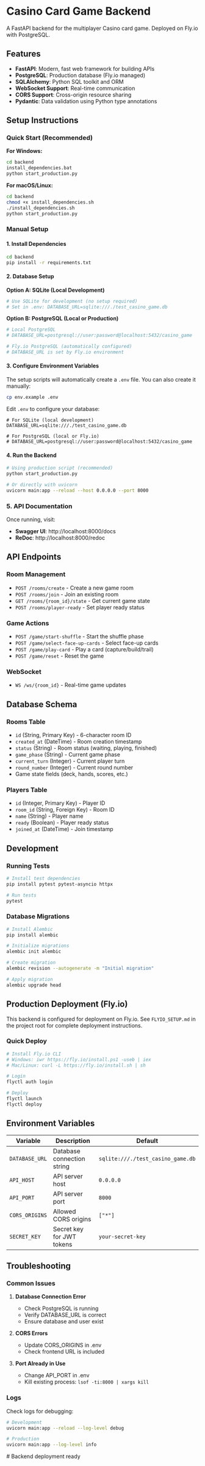# Casino Card Game Backend

A FastAPI backend for the multiplayer Casino card game. Deployed on Fly.io with PostgreSQL.

## Features

- **FastAPI**: Modern, fast web framework for building APIs
- **PostgreSQL**: Production database (Fly.io managed)
- **SQLAlchemy**: Python SQL toolkit and ORM
- **WebSocket Support**: Real-time communication
- **CORS Support**: Cross-origin resource sharing
- **Pydantic**: Data validation using Python type annotations

## Setup Instructions

### Quick Start (Recommended)

**For Windows:**
```bash
cd backend
install_dependencies.bat
python start_production.py
```

**For macOS/Linux:**
```bash
cd backend
chmod +x install_dependencies.sh
./install_dependencies.sh
python start_production.py
```

### Manual Setup

#### 1. Install Dependencies

```bash
cd backend
pip install -r requirements.txt
```

#### 2. Database Setup

**Option A: SQLite (Local Development)**
```bash
# Use SQLite for development (no setup required)
# Set in .env: DATABASE_URL=sqlite:///./test_casino_game.db
```

**Option B: PostgreSQL (Local or Production)**
```bash
# Local PostgreSQL
# DATABASE_URL=postgresql://user:password@localhost:5432/casino_game

# Fly.io PostgreSQL (automatically configured)
# DATABASE_URL is set by Fly.io environment
```

#### 3. Configure Environment Variables

The setup scripts will automatically create a `.env` file. You can also create it manually:

```bash
cp env.example .env
```

Edit `.env` to configure your database:

```env
# For SQLite (local development)
DATABASE_URL=sqlite:///./test_casino_game.db

# For PostgreSQL (local or Fly.io)
# DATABASE_URL=postgresql://user:password@localhost:5432/casino_game
```

#### 4. Run the Backend

```bash
# Using production script (recommended)
python start_production.py

# Or directly with uvicorn
uvicorn main:app --reload --host 0.0.0.0 --port 8000
```

### 5. API Documentation

Once running, visit:
- **Swagger UI**: http://localhost:8000/docs
- **ReDoc**: http://localhost:8000/redoc

## API Endpoints

### Room Management
- `POST /rooms/create` - Create a new game room
- `POST /rooms/join` - Join an existing room
- `GET /rooms/{room_id}/state` - Get current game state
- `POST /rooms/player-ready` - Set player ready status

### Game Actions
- `POST /game/start-shuffle` - Start the shuffle phase
- `POST /game/select-face-up-cards` - Select face-up cards
- `POST /game/play-card` - Play a card (capture/build/trail)
- `POST /game/reset` - Reset the game

### WebSocket
- `WS /ws/{room_id}` - Real-time game updates

## Database Schema

### Rooms Table
- `id` (String, Primary Key) - 6-character room ID
- `created_at` (DateTime) - Room creation timestamp
- `status` (String) - Room status (waiting, playing, finished)
- `game_phase` (String) - Current game phase
- `current_turn` (Integer) - Current player turn
- `round_number` (Integer) - Current round number
- Game state fields (deck, hands, scores, etc.)

### Players Table
- `id` (Integer, Primary Key) - Player ID
- `room_id` (String, Foreign Key) - Room ID
- `name` (String) - Player name
- `ready` (Boolean) - Player ready status
- `joined_at` (DateTime) - Join timestamp

## Development

### Running Tests
```bash
# Install test dependencies
pip install pytest pytest-asyncio httpx

# Run tests
pytest
```

### Database Migrations
```bash
# Install Alembic
pip install alembic

# Initialize migrations
alembic init alembic

# Create migration
alembic revision --autogenerate -m "Initial migration"

# Apply migration
alembic upgrade head
```

## Production Deployment (Fly.io)

This backend is configured for deployment on Fly.io. See `FLYIO_SETUP.md` in the project root for complete deployment instructions.

### Quick Deploy

```bash
# Install Fly.io CLI
# Windows: iwr https://fly.io/install.ps1 -useb | iex
# Mac/Linux: curl -L https://fly.io/install.sh | sh

# Login
flyctl auth login

# Deploy
flyctl launch
flyctl deploy
```



## Environment Variables

| Variable | Description | Default |
|----------|-------------|---------|
| `DATABASE_URL` | Database connection string | `sqlite:///./test_casino_game.db` |
| `API_HOST` | API server host | `0.0.0.0` |
| `API_PORT` | API server port | `8000` |
| `CORS_ORIGINS` | Allowed CORS origins | `["*"]` |
| `SECRET_KEY` | Secret key for JWT tokens | `your-secret-key` |

## Troubleshooting

### Common Issues

1. **Database Connection Error**
   - Check PostgreSQL is running
   - Verify DATABASE_URL is correct
   - Ensure database and user exist

2. **CORS Errors**
   - Update CORS_ORIGINS in .env
   - Check frontend URL is included

3. **Port Already in Use**
   - Change API_PORT in .env
   - Kill existing process: `lsof -ti:8000 | xargs kill`

### Logs

Check logs for debugging:
```bash
# Development
uvicorn main:app --reload --log-level debug

# Production
uvicorn main:app --log-level info
```


#   B a c k e n d   d e p l o y m e n t   r e a d y 
 
 